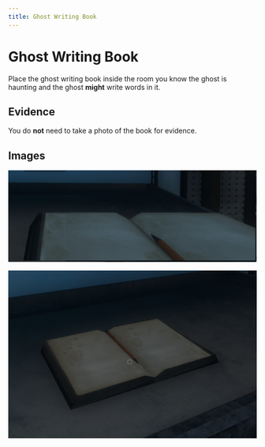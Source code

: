 ```yaml
---
title: Ghost Writing Book
---
```


# Ghost Writing Book

Place the ghost writing book inside the room you know the ghost is haunting and the ghost __might__ write words in it.

## Evidence

You do **not** need to take a photo of the book for evidence.

## Images

![In your hand](./ghost_writing_book_in_hand.png)

![Placed down](./ghost_writing_book_placed.png)
